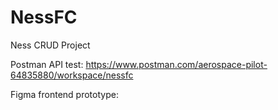 # NessFC
Ness CRUD Project

Postman API test: https://www.postman.com/aerospace-pilot-64835880/workspace/nessfc

Figma frontend prototype: <figma link here>
